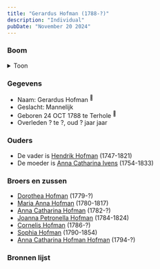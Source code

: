 ```yaml
---
title: "Gerardus Hofman (1788-?)"
description: "Individual"
pubDate: "November 20 2024"
---
```


### Boom
<details><summary>Toon</summary>

![test](https://www.plantuml.com/plantuml/svg/bP9BJyCm3CVl-HGM73WXRUjAopGDs6Xv7029tQUqCMjecbHn1fhGlZiU6spYmEDcsVxRFp_EAKWV5eqHL6lRIYyRA6HPpxrRM3Lnnda8NbhY4DeWAgqGIkrBWniRcpOieS6cG4yR5mNqwCAoHR5NjJII2Du408oTL-YdbIvhYqJ3OIEr7OqW4YiXZk3XenM9ZUBW6gtokePhzzH8Um2IuARJwSG9m64MvN4-vgflJngDMi5mKCXYEIjS20O78-Wc_OILDg3LHBYNH_N2c9cqQbPwHrGuHc71AJnc3z1DUzrzsUeJvi9Q2HCPAkarMpSlQ6c7b39IFiwYBFe1AUh2xSKTayNzVv7r4iYpCQD54Jm6rxQShf_h7Tjmy8fAQJjV9tVWCfjmaoJzmCiPZqSwD7fUXIKQuruPSIMscpm-tcQ8xHmxnrR9ZdNe91QVxQxGIwyMzFqm9p5yNVJt0_NwS3-PCcYQmXHzvSmVLd46P-jNEUVFuDTz1m00)
</details>

### Gegevens
- Naam: Gerardus Hofman <sup><a href="../s00081/" style="text-decoration:none" title="Doopinschrijving Gerardus Hofman 25-10-1788">:link:</a></sup>
- Geslacht: Mannelijk
- Geboren 24 OCT 1788 te Terhole <sup><a href="../s00081/" style="text-decoration:none" title="Doopinschrijving Gerardus Hofman 25-10-1788">:link:</a></sup>
- Overleden ? te ?, oud ? jaar jaar 

### Ouders
- De vader is [Hendrik Hofman](../i00057/) (1747-1821)
- De moeder is [Anna Catharina Ivens](../i00058/) (1754-1833)

### Broers en zussen
- [Dorothea Hofman](../i00059/) (1779-?)
- [Maria Anna Hofman](../i00060/) (1780-1817)
- [Anna Catharina Hofman](../i00061/) (1782-?)
- [Joanna Petronella Hofman](../i00063/) (1784-1824)
- [Cornelis Hofman](../i00064/) (1786-?)
- [Sophia Hofman](../i00066/) (1790-1854)
- [Anna Catharina Hofman Hofman](../i00067/) (1794-?)

### Bronnen lijst